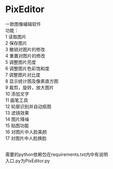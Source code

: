 # PixEditor
一款图像编辑软件
<br/>功能：
<br/>1	读取图片
<br/>2	保存图片
<br/>3	撤销对图片的修改
<br/>4	重置对图片的修改
<br/>5	调整图片亮度
<br/>6	调整图片色彩饱和度
<br/>7	调整图片对比度
<br/>8	显示统计图及像素直方图
<br/>9	裁剪，旋转，放大图片
<br/>10	添加文字
<br/>11	画笔工具
<br/>12	轮廓识别并自动抠图
<br/>13	滤镜效果
<br/>14	图片降噪
<br/>15	贴图功能
<br/>16	对图片中人脸美颜
<br/>17	对图片中人脸换脸

<br/>需要的python依赖包在requirements.txt内中有说明
<br/>入口.py为PixEditor.py
